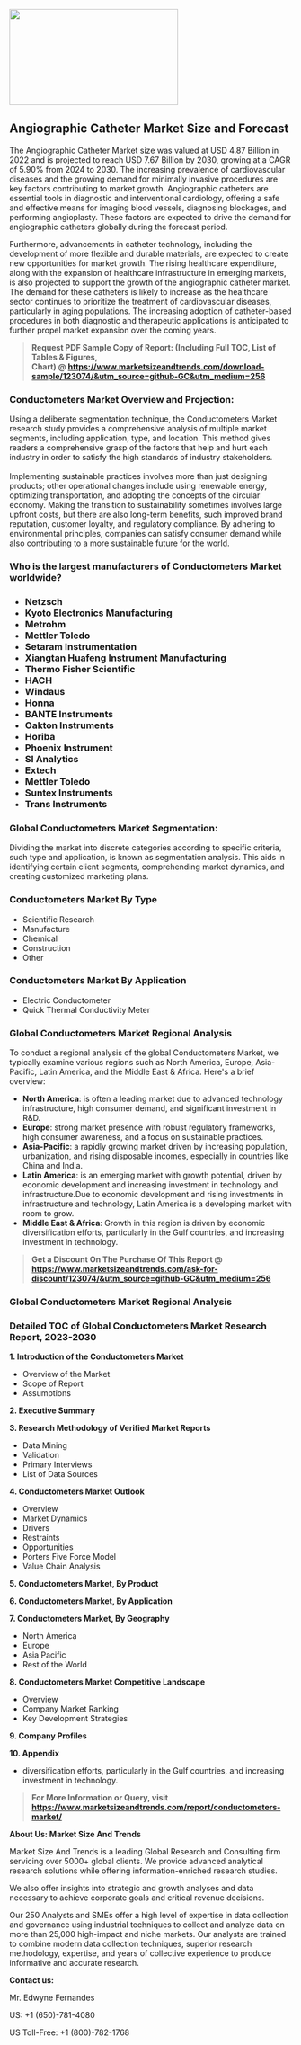<p><img class="alignnone size-medium wp-image-20088" src="https://ffe5etoiles.com/wp-content/uploads/2024/12/MST1-300x171.png" alt="" width="300" height="171" /></p><h2>Angiographic Catheter Market Size and Forecast</h2><p>The Angiographic Catheter Market size was valued at USD 4.87 Billion in 2022 and is projected to reach USD 7.67 Billion by 2030, growing at a CAGR of 5.90% from 2024 to 2030. The increasing prevalence of cardiovascular diseases and the growing demand for minimally invasive procedures are key factors contributing to market growth. Angiographic catheters are essential tools in diagnostic and interventional cardiology, offering a safe and effective means for imaging blood vessels, diagnosing blockages, and performing angioplasty. These factors are expected to drive the demand for angiographic catheters globally during the forecast period.</p><p>Furthermore, advancements in catheter technology, including the development of more flexible and durable materials, are expected to create new opportunities for market growth. The rising healthcare expenditure, along with the expansion of healthcare infrastructure in emerging markets, is also projected to support the growth of the angiographic catheter market. The demand for these catheters is likely to increase as the healthcare sector continues to prioritize the treatment of cardiovascular diseases, particularly in aging populations. The increasing adoption of catheter-based procedures in both diagnostic and therapeutic applications is anticipated to further propel market expansion over the coming years.</p></p><blockquote id="" class=""><strong>Request PDF Sample Copy of Report: (Including Full TOC, List of Tables &amp; Figures, Chart)&nbsp;@&nbsp;<strong><a href="https://www.marketsizeandtrends.com/download-sample/123074/&utm_source=github-GC&utm_medium=256" target="_blank">https://www.marketsizeandtrends.com/download-sample/123074/&utm_source=github-GC&utm_medium=256</a></strong></strong></blockquote><h3 id="" class="">Conductometers Market&nbsp;Overview and Projection:</h3><p id="" class="">Using a deliberate segmentation technique, the Conductometers Market research study provides a comprehensive analysis of multiple market segments, including application, type, and location. This method gives readers a comprehensive grasp of the factors that help and hurt each industry in order to satisfy the high standards of industry stakeholders. <br /> <br />Implementing sustainable practices involves more than just designing products; other operational changes include using renewable energy, optimizing transportation, and adopting the concepts of the circular economy. Making the transition to sustainability sometimes involves large upfront costs, but there are also long-term benefits, such improved brand reputation, customer loyalty, and regulatory compliance. By adhering to environmental principles, companies can satisfy consumer demand while also contributing to a more sustainable future for the world.</p><h3 id="" class="">Who is the largest manufacturers of&nbsp;Conductometers Market worldwide?</h3><h3 class=""><p><ul><li>Netzsch </li><li> Kyoto Electronics Manufacturing </li><li> Metrohm </li><li> Mettler Toledo </li><li> Setaram Instrumentation </li><li> Xiangtan Huafeng Instrument Manufacturing </li><li> Thermo Fisher Scientific </li><li> HACH </li><li> Windaus </li><li> Honna </li><li> BANTE Instruments </li><li> Oakton Instruments </li><li> Horiba </li><li> Phoenix Instrument </li><li> SI Analytics </li><li> Extech </li><li> Mettler Toledo </li><li> Suntex Instruments </li><li> Trans Instruments</li></ul></p></h3><h3 id="" class="">Global&nbsp;Conductometers Market Segmentation:</h3><p id="" class="">Dividing the market into discrete categories according to specific criteria, such type and application, is known as segmentation analysis. This aids in identifying certain client segments, comprehending market dynamics, and creating customized marketing plans.</p><h3 id="" class="">Conductometers Market&nbsp;By Type</h3><p><p><ul><li>Scientific Research</li><li> Manufacture</li><li> Chemical</li><li> Construction</li><li> Other</p></li></ul></p></p><h3 id="" class="">Conductometers Market&nbsp;By Application</h3><p class=""><p><ul><li>Electric Conductometer</li><li> Quick Thermal Conductivity Meter</li></ul></p></p><h3 id="" class="">Global Conductometers Market Regional Analysis</h3><p id="" class="">To conduct a regional analysis of the global Conductometers Market, we typically examine various regions such as North America, Europe, Asia-Pacific, Latin America, and the Middle East &amp; Africa. Here's a brief overview:</p><ul><li><strong>North America</strong>: is often a leading market due to advanced technology infrastructure, high consumer demand, and significant investment in R&amp;D.</li><li><strong>Europe</strong>: strong market presence with robust regulatory frameworks, high consumer awareness, and a focus on sustainable practices.</li><li><strong>Asia-Pacific</strong>: a rapidly growing market driven by increasing population, urbanization, and rising disposable incomes, especially in countries like China and India.</li><li><strong>Latin America</strong>: is an emerging market with growth potential, driven by economic development and increasing investment in technology and infrastructure.Due to economic development and rising investments in infrastructure and technology, Latin America is a developing market with room to grow.</li><li><strong>Middle East &amp; Africa</strong>: Growth in this region is driven by economic diversification efforts, particularly in the Gulf countries, and increasing investment in technology.</li></ul><blockquote id="" class=""><strong>Get a Discount On The Purchase Of This Report @ <strong><a href="https://www.marketsizeandtrends.com/ask-for-discount/123074/&utm_source=github-GC&utm_medium=256" target="_blank">https://www.marketsizeandtrends.com/ask-for-discount/123074/&utm_source=github-GC&utm_medium=256</a></strong></strong></blockquote><h3 id="" class="">Global Conductometers Market Regional Analysis</h3><h3 id="" class="">Detailed TOC of Global Conductometers Market Research Report, 2023-2030</h3><p id="" class=""><strong>1. Introduction of the Conductometers Market</strong></p><ul><li>Overview of the Market</li><li>Scope of Report</li><li>Assumptions</li></ul><p id="" class=""><strong>2. Executive Summary</strong></p><p id="" class=""><strong>3. Research Methodology of Verified Market Reports</strong></p><ul><li>Data Mining</li><li>Validation</li><li>Primary Interviews</li><li>List of Data Sources</li></ul><p id="" class=""><strong>4. Conductometers Market Outlook</strong></p><ul><li>Overview</li><li>Market Dynamics</li><li>Drivers</li><li>Restraints</li><li>Opportunities</li><li>Porters Five Force Model</li><li>Value Chain Analysis</li></ul><p id="" class=""><strong>5. Conductometers Market, By Product</strong></p><p id="" class=""><strong>6. Conductometers Market, By Application</strong></p><p id="" class=""><strong>7. Conductometers Market, By Geography</strong></p><ul><li>North America</li><li>Europe</li><li>Asia Pacific</li><li>Rest of the World</li></ul><p id="" class=""><strong>8. Conductometers Market Competitive Landscape</strong></p><ul><li>Overview</li><li>Company Market Ranking</li><li>Key Development Strategies</li></ul><p id="" class=""><strong>9. Company Profiles</strong></p><p id="" class=""><strong>10. Appendix</strong></p><ul><li>diversification efforts, particularly in the Gulf countries, and increasing investment in technology.</li></ul><blockquote id="" class=""><strong>For More Information or Query, visit <strong><strong><a href="https://www.marketsizeandtrends.com/report/conductometers-market/" target="_blank">https://www.marketsizeandtrends.com/report/conductometers-market/</a></strong></strong></strong></blockquote><p id="" class=""><strong>About Us: Market Size And Trends</strong></p><p id="" class="">Market Size And Trends is a leading Global Research and Consulting firm servicing over 5000+ global clients. We provide advanced analytical research solutions while offering information-enriched research studies.</p><p id="" class="">We also offer insights into strategic and growth analyses and data necessary to achieve corporate goals and critical revenue decisions.</p><p id="" class="">Our 250 Analysts and SMEs offer a high level of expertise in data collection and governance using industrial techniques to collect and analyze data on more than 25,000 high-impact and niche markets. Our analysts are trained to combine modern data collection techniques, superior research methodology, expertise, and years of collective experience to produce informative and accurate research.</p><p id="" class=""><strong>Contact us:</strong></p><p id="" class="">Mr. Edwyne Fernandes</p><p id="" class="">US: +1 (650)-781-4080</p><p id="" class="">US Toll-Free: +1 (800)-782-1768</p>
